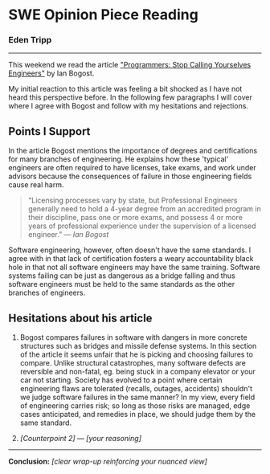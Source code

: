 # SWE Opinion Piece Reading 
### Eden Tripp

---

This weekend we read the article ["Programmers: Stop Calling Yourselves Engineers"](https://www.theatlantic.com/technology/archive/2015/11/programmers-should-not-call-themselves-engineers/414271/) by Ian Bogost. 

My initial reaction to this article was feeling a bit shocked as I have not heard this perspective before.  In the following few paragraphs I will cover where I agree with Bogost and follow with my hesitations and rejections. 

## Points I Support

In the article Bogost mentions the importance of degrees and certifications for many branches of engineering.  He explains how these 'typical' engineers are often required to have licenses, take exams, and work under advisors because the consequences of failure in those engineering fields cause real harm.     
> “Licensing processes vary by state, but Professional Engineers generally need to hold a 4-year degree from an accredited program in their discipline, pass one or more exams, and possess 4 or more years of professional experience under the supervision of a licensed engineer.”
> — *Ian Bogost*

Software engineering, however, often doesn't have the same standards.  I agree with in that lack of certification fosters a weary accountability black hole in that not all software engineers may have the same training.  Software systems failing can be just as dangerous as a bridge falling and thus software engineers must be held to the same standards as the other branches of engineers.

## Hesitations about his article
1. Bogost compares failures in software with dangers in more concrete structures such as bridges and missile defense systems.  In this section of the article it seems unfair that he is picking and choosing failures to compare. Unlike structural catastrophes, many software defects are reversible and non-fatal, eg. being stuck in a company elevator or your car not starting.   Society has evolved to a point where certain engineering flaws are tolerated (recalls, outages, accidents) shouldn't we judge software failures in the same manner? In my view, every field of engineering carries risk; so long as those risks are managed, edge cases anticipated, and remedies in place, we should judge them by the same standard.

2. *[Counterpoint 2]* — *[your reasoning]*

---

**Conclusion:** *[clear wrap-up reinforcing your nuanced view]*  
